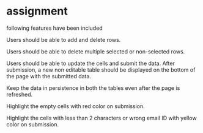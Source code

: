 # assignment 
following features have been included

Users should be able to add and delete rows.

Users should be able to delete multiple selected or non-selected rows.

Users should be able to update the cells and submit the data. After submission, a
new non editable table should be displayed on the bottom of the page with the
submitted data.

Keep the data in persistence in both the tables even after the page is refreshed.

Highlight the empty cells with red color on submission.

Highlight the cells with less than 2 characters or wrong email ID with yellow color
on submission.

